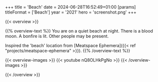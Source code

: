 +++
title = 'Beach'
date = 2024-06-28T16:52:49+01:00
[params]
    titleFormat = ['Beach']
    year = '2021'
    hero = 'screenshot.png'
+++

{{< overview >}}

{{% overview-text %}}
You are on a quiet beach at night. There is a blood moon. A bonfire is lit. Other people may be present.

Inspired the 'beach' location from [Meatspace Ephemera]({{< ref "projects/meatspace-ephemera" >}}).
{{% /overview-text %}}

{{< overview-images >}}
{{< youtube nQ8OLHkPgNo >}}
{{< /overview-images >}}

{{< /overview >}}